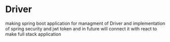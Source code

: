 # Driver
 making spring boot application for managment of Driver and implementation of spring security and jwt token and in future will connect it with react to make full stack application

